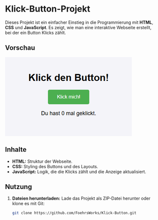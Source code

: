 # Klick-Button-Projekt

Dieses Projekt ist ein einfacher Einstieg in die Programmierung mit **HTML**, **CSS** und **JavaScript**. Es zeigt, wie man eine interaktive Webseite erstellt, bei der ein Button Klicks zählt.

## Vorschau
![Screenshot des Klick-Buttons](https://github.com/FoehrsWorks/Klick-Button/blob/main/Screenshot.png)

## Inhalte
- **HTML:** Struktur der Webseite.
- **CSS:** Styling des Buttons und des Layouts.
- **JavaScript:** Logik, die die Klicks zählt und die Anzeige aktualisiert.

## Nutzung
1. **Dateien herunterladen:** Lade das Projekt als ZIP-Datei herunter oder klone es mit Git:
   ```bash
   git clone https://github.com/FoehrsWorks/Klick-Button.git
